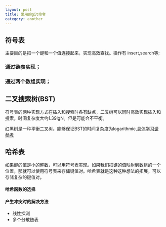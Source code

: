 ```yaml
---
layout: post
title: 常用的git命令
category: another
---
```


## 符号表
主要目的是把一个键和一个值连接起来，实现高效查找。操作有 insert,search等;
### 通过链表实现；
### 通过两个数组实现；

## 二叉搜索树(BST)
符号表的两种实现方式在插入和搜索时各有缺点，二叉树可以同时高效实现插入和搜索，时间复杂度大约1.39lgN。但是可能会不平衡。

红黑树是一种平衡二叉树，能够保证BST的时间复杂度为logarithmic,[具体学习请参考](https://algs4.cs.princeton.edu/33balanced/)

##  哈希表

如果键的值是小的整数，可以用符号表实现。如果我们把键的值映射到数组的一个位置，那就可以使用符号表来存储键值对。哈希表就是这种这种想法的拓展，可以存储复杂的键值对。
#### 哈希函数的选择
#### 产生冲突时的解决方法
- 线性探测
- 多个分散链表
